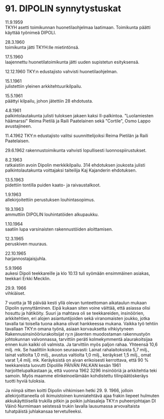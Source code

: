 


    
# 91. DIPOLIN synnytystuskat 

11.9.1959	
    TKYH asetti toimikunnan huonetilaohjelmaa laatimaan. Toimikunta päätti käyttää työnimeä DIPOLI.

28.3.1960	
    toimikunta jätti TKYH:lle mietintönsä.

17.5.1960	
    laajennettu huonetilatoimikunta jätti uuden supistetun esityksensä.

12.12.1960
    TKY:n edustajisto vahvisti huonetilaohjelman.

15.1.1961 	
    julistettiin yleinen arkkitehtuurikilpailu.

15.5.1961	
    päättyi kilpailu, johon jätettiin 28 ehdotusta.

4.8.1961		
    palkintolautakunta julisti tuloksen jakaen kaksi II-palkintoa. "Luolamiesten häämarssi" Reima Pietilä ja Raili Paatelainen sekä "Cortile", Osmo Lappo avustajineen.

11.4.1962
    TKY:n edustajisto valitsi suunnittelijoiksi Reima Pietilän ja Raili Paatelaisen.

29.6.1962
    rakennustoimikunta vahvisti lopullisesti luonnospiirustukset.

8.2.1963	
    ratkaistiin avoin Dipolin merkkikilpailu. 314 ehdotuksen joukosta julisti palkintolautakunta voittajaksi taiteilija Kaj Kajanderin ehdotuksen.

13.5.1963	
    pidettiin tontilla puiden kaato- ja raivaustalkoot.

1.9.1963		
    allekirjoitettiin perustuksen louhintasopimus.

19.3.1963 	
    ammuttiin DIPOLIN louhintatöiden alkupaukku.

1.10.1964	
    saatiin lupa varsinaisten rakennustöiden aloittamisen.

12.3.1965 	
    peruskiven muuraus.

22.10.1965 	
    harjannostajaisjuhla.

5.9.1966 	
    aukesi Dipoli teekkareille ja klo 10.13 tuli syömään ensimmäinen asiakas, teekkari Erkki Mecklin.

29.9. 1966 	
    vihkiäiset.


7 vuotta ja 18 päivää kesti yllä olevan tunteettoman aikataulun mukaan Dipolin synnyttäminen. Eipä 
kukaan siten voine väittää, että asiassa olisi hosuttu ja hätiköity. Suuri ja mahtava oli se teekkareiden, 
insinöörien, arkkitehtien, eri alojen asiantuntijoiden sekä viranomaisten joukko, jotka tavalla tai toisella 
tuona aikana olivat hankkeessa mukana. Vaikka työ tehtiin tavallaan TKY:n omana työnä, asiaan 
korvauksetta vihkiytyneen Rakennusinsinööriurakoitsijat ry:n jäsenten muodostaman rakennustyön 
johtokunnan valvonnassa, tarvittiin peräti kolmekymmentä alaurakoitsijaa ennen kuin kaikki oli 
valmista. Ja tarvittiin myös paljon rahaa. Yhteensä 10,6 milj. mk. Se haalittiin kokoon seuraavasti: 
Lainat rahalaitoksista 5,7 milj., lainat valtiolta 1,0 milj., avustus valtiolta 1,0 milj., keräykset 1,5 milj., 
omat varat 1,4 milj. mk. Keräyksistä on aivan erikoisesti kerrottava, että 90 % teekkareista luovutti 
Dipolille PÄIVÄN PALKAN kesän 1961 harjoittelupalkastaan ja, että vuonna 1962 3296 insinööriä ja 
arkkitehtia teki samoin. Myös maamme elinkeinoelämään kohdistettu tilinpäätöskeräys tuotti hyviä 
tuloksia.

Ja niinpä sitten koitti Dipolin vihkimisen hetki 29. 9. 1966, jolloin allekirjoittaneella oli ikimuistoinen 
kunniatehtävä ajaa frakin liepeet hulmuten akkukäyttöisellä trukilla pitkin ja poikin juhlasaleja TKY:n 
puheenjohtajan Dl Väinö Nurmimaan seistessä trukin lavalla lausumassa arvovaltaista tuhatpäistä 
juhlakansaa tervetulleeksi.
